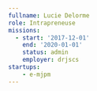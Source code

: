 ```yaml
---
fullname: Lucie Delorme
role: Intrapreneuse
missions:
  - start: '2017-12-01'
    end: '2020-01-01'
    status: admin
    employer: drjscs
startups:
    - e-mjpm
---
```

